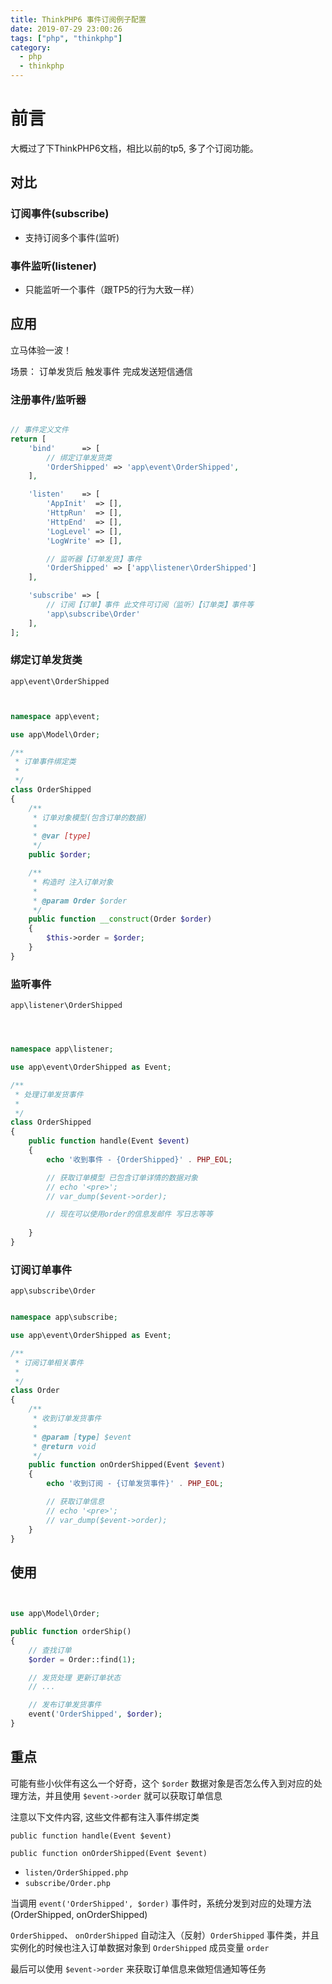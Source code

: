 ```yaml
---
title: ThinkPHP6 事件订阅例子配置
date: 2019-07-29 23:00:26
tags: ["php", "thinkphp"]
category:
  - php
  - thinkphp
---
```


# 前言
大概过了下ThinkPHP6文档，相比以前的tp5, 多了个订阅功能。

## 对比
### 订阅事件(subscribe)
- 支持订阅多个事件(监听)

### 事件监听(listener)
- 只能监听一个事件（跟TP5的行为大致一样）

## 应用

立马体验一波！

场景： 订单发货后 触发事件 完成发送短信通信

### 注册事件/监听器

```php

// 事件定义文件
return [
    'bind'      => [
        // 绑定订单发货类
        'OrderShipped' => 'app\event\OrderShipped',
    ],

    'listen'    => [
        'AppInit'  => [],
        'HttpRun'  => [],
        'HttpEnd'  => [],
        'LogLevel' => [],
        'LogWrite' => [],

        // 监听器【订单发货】事件
        'OrderShipped' => ['app\listener\OrderShipped']
    ],

    'subscribe' => [
        // 订阅【订单】事件 此文件可订阅（监听）【订单类】事件等
        'app\subscribe\Order'
    ],
];
```

### 绑定订单发货类

`app\event\OrderShipped`

```php


namespace app\event;

use app\Model\Order;

/**
 * 订单事件绑定类
 * 
 */
class OrderShipped
{
    /**
     * 订单对象模型(包含订单的数据)
     *
     * @var [type]
     */
    public $order;

    /**
     * 构造时 注入订单对象
     *
     * @param Order $order
     */
    public function __construct(Order $order)
    {
        $this->order = $order;
    }
}

```

### 监听事件
`app\listener\OrderShipped`

```php



namespace app\listener;

use app\event\OrderShipped as Event;

/**
 * 处理订单发货事件
 * 
 */
class OrderShipped
{
    public function handle(Event $event)
    {
        echo '收到事件 - {OrderShipped}' . PHP_EOL;

        // 获取订单模型 已包含订单详情的数据对象
        // echo '<pre>';
        // var_dump($event->order);

        // 现在可以使用order的信息发邮件 写日志等等
        
    }    
}

```

### 订阅订单事件
`app\subscribe\Order`

```php

namespace app\subscribe;

use app\event\OrderShipped as Event;

/**
 * 订阅订单相关事件
 * 
 */
class Order
{
    /**
     * 收到订单发货事件
     *
     * @param [type] $event
     * @return void
     */
    public function onOrderShipped(Event $event)
    {
        echo '收到订阅 - {订单发货事件}' . PHP_EOL;

        // 获取订单信息
        // echo '<pre>';
        // var_dump($event->order);
    }
}
```

## 使用

```php


use app\Model\Order;

public function orderShip()
{
    // 查找订单
    $order = Order::find(1);

    // 发货处理 更新订单状态
    // ...

    // 发布订单发货事件
    event('OrderShipped', $order);
}
```

## 重点

可能有些小伙伴有这么一个好奇，这个 `$order` 数据对象是否怎么传入到对应的处理方法，并且使用 `$event->order` 就可以获取订单信息

注意以下文件内容, 这些文件都有注入事件绑定类

`public function handle(Event $event)`

`public function onOrderShipped(Event $event)`

- `listen/OrderShipped.php`
- `subscribe/Order.php`

当调用 `event('OrderShipped', $order)` 事件时，系统分发到对应的处理方法(OrderShipped, onOrderShipped)

`OrderShipped`、 `onOrderShipped` 自动注入（反射）`OrderShipped` 事件类，并且实例化的时候也注入订单数据对象到 `OrderShipped` 成员变量 `order`

最后可以使用 `$event->order` 来获取订单信息来做短信通知等任务
